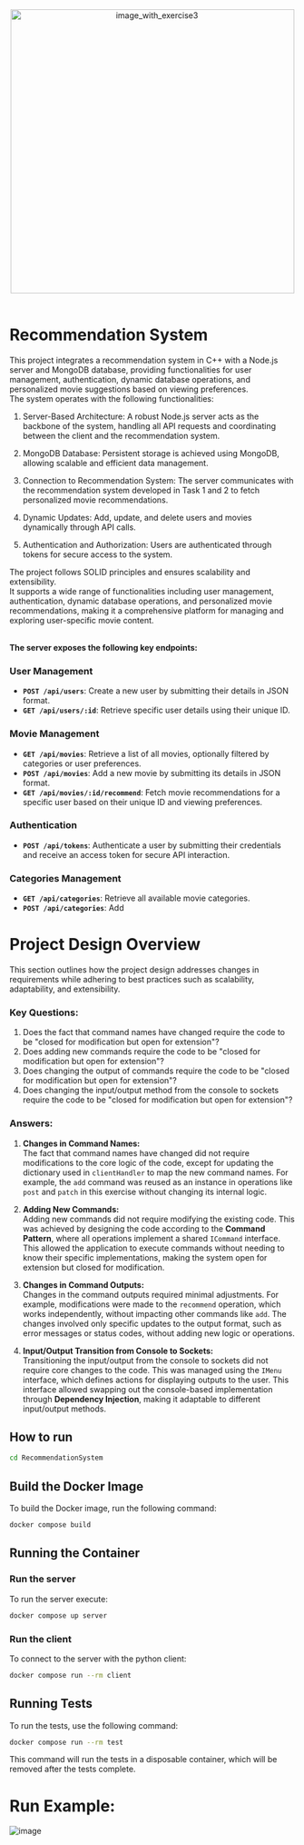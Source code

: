 <div align="center">
  <img src="https://github.com/user-attachments/assets/287abe5b-9e8d-4be0-9e79-98ce6ce3edc4" alt="image_with_exercise3" width="500">
</div>
<br>

# Recommendation System

This project integrates a recommendation system in C++ with a Node.js server and MongoDB database, providing functionalities for user management, authentication, dynamic database operations, and personalized movie suggestions based on viewing preferences. <br>
The system operates with the following functionalities:

1. Server-Based Architecture: A robust Node.js server acts as the backbone of the system, handling all API requests and coordinating between the client and the recommendation system.

2. MongoDB Database: Persistent storage is achieved using MongoDB, allowing scalable and efficient data management.

3. Connection to Recommendation System: The server communicates with the recommendation system developed in Task 1 and 2 to fetch personalized movie recommendations.

4. Dynamic Updates: Add, update, and delete users and movies dynamically through API calls.

5. Authentication and Authorization: Users are authenticated through tokens for secure access to the system.

The project follows SOLID principles and ensures scalability and extensibility.  <br>
It supports a wide range of functionalities including user management, authentication, dynamic database operations, and personalized movie recommendations, making it a comprehensive platform for managing and exploring user-specific movie content.\
<br>

**The server exposes the following key endpoints:**
### User Management

- **`POST /api/users`**: Create a new user by submitting their details in JSON format.
- **`GET /api/users/:id`**: Retrieve specific user details using their unique ID.

### Movie Management

- **`GET /api/movies`**: Retrieve a list of all movies, optionally filtered by categories or user preferences.
- **`POST /api/movies`**: Add a new movie by submitting its details in JSON format.
- **`GET /api/movies/:id/recommend`**: Fetch movie recommendations for a specific user based on their unique ID and viewing preferences.

### Authentication

- **`POST /api/tokens`**: Authenticate a user by submitting their credentials and receive an access token for secure API interaction.

### Categories Management

- **`GET /api/categories`**: Retrieve all available movie categories.
- **`POST /api/categories`**: Add 


# Project Design Overview

This section outlines how the project design addresses changes in requirements while adhering to best practices such as scalability, adaptability, and extensibility.

### Key Questions:

1. Does the fact that command names have changed require the code to be "closed for modification but open for extension"?  
2. Does adding new commands require the code to be "closed for modification but open for extension"?  
3. Does changing the output of commands require the code to be "closed for modification but open for extension"?  
4. Does changing the input/output method from the console to sockets require the code to be "closed for modification but open for extension"?

### Answers:

1. **Changes in Command Names:**  
   The fact that command names have changed did not require modifications to the core logic of the code, except for updating the dictionary used in `clientHandler` to map the new command names. For example, the `add` command was reused as an instance in operations like `post` and `patch` in this exercise without changing its internal logic.

2. **Adding New Commands:**  
   Adding new commands did not require modifying the existing code. This was achieved by designing the code according to the **Command Pattern**, where all operations implement a shared `ICommand` interface. This allowed the application to execute commands without needing to know their specific implementations, making the system open for extension but closed for modification.

3. **Changes in Command Outputs:**  
   Changes in the command outputs required minimal adjustments. For example, modifications were made to the `recommend` operation, which works independently, without impacting other commands like `add`. The changes involved only specific updates to the output format, such as error messages or status codes, without adding new logic or operations.

4. **Input/Output Transition from Console to Sockets:**  
   Transitioning the input/output from the console to sockets did not require core changes to the code. This was managed using the `IMenu` interface, which defines actions for displaying outputs to the user. This interface allowed swapping out the console-based implementation through **Dependency Injection**, making it adaptable to different input/output methods.


## How to run
```bash
cd RecommendationSystem
```

## Build the Docker Image
To build the Docker image, run the following command:
```bash
docker compose build
```

## Running the Container

### Run the server
To run the server execute:
```bash
docker compose up server
```

### Run the client
To connect to the server with the python client:
```bash
docker compose run --rm client
```

## Running Tests
To run the tests, use the following command:
```bash
docker compose run --rm test
```
This command will run the tests in a disposable container, which will be removed after the tests complete.

# Run Example:
![image](https://github.com/user-attachments/assets/d06d622b-0306-45e4-ba21-6ffa834802e4)


